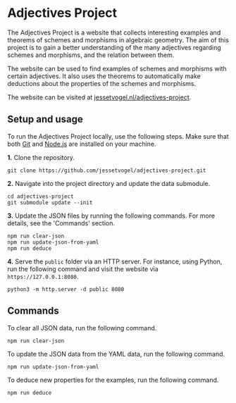 # Adjectives Project

The Adjectives Project is a website that collects interesting examples and theorems of schemes and morphisms in algebraic geometry. The aim of this project is to gain a better understanding of the many adjectives regarding schemes and morphisms, and the relation between them.

The website can be used to find examples of schemes and morphisms with certain adjectives. It also uses the theorems to automatically make deductions about the properties of the schemes and morphisms.

The website can be visited at [jessetvogel.nl/adjectives-project](https://jessetvogel.nl/adjectives-project).

## Setup and usage

To run the Adjectives Project locally, use the following steps. Make sure that both [Git](https://git-scm.com) and [Node.js](https://nodejs.org) are installed on your machine.

**1.** Clone the repository.
```
git clone https://github.com/jessetvogel/adjectives-project.git
```
**2.** Navigate into the project directory and update the data submodule.
```
cd adjectives-project
git submodule update --init
```

**3.** Update the JSON files by running the following commands. For more details, see the 'Commands' section.
```
npm run clear-json
npm run update-json-from-yaml
npm run deduce
```

**4.** Serve the `public` folder via an HTTP server. For instance, using Python, run the following command and visit the website via `https://127.0.0.1:8080`.
```
python3 -m http.server -d public 8080
```

## Commands
To clear all JSON data, run the following command.
```
npm run clear-json
```
To update the JSON data from the YAML data, run the following command.
```
npm run update-json-from-yaml
```
To deduce new properties for the examples, run the following command.
```
npm run deduce
```

